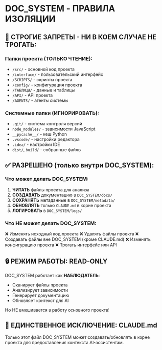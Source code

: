 # DOC_SYSTEM - ПРАВИЛА ИЗОЛЯЦИИ

## 🚫 СТРОГИЕ ЗАПРЕТЫ - НИ В КОЕМ СЛУЧАЕ НЕ ТРОГАТЬ:

### Папки проекта (ТОЛЬКО ЧТЕНИЕ):
- `/src/` - основной код проекта
- `/interface/` - пользовательский интерфейс  
- `/SCRIPTS/` - скрипты проекта
- `/config/` - конфигурация проекта
- `/ТАБЛИЦЫ/` - данные и таблицы
- `/API/` - API проекта
- `/AGENTS/` - агенты системы

### Системные папки (ИГНОРИРОВАТЬ):
- `.git/` - система контроля версий
- `node_modules/` - зависимости JavaScript
- `__pycache__/` - кеш Python
- `.vscode/` - настройки редактора
- `.idea/` - настройки IDE
- `dist/`, `build/` - собранные файлы

## ✅ РАЗРЕШЕНО (только внутри DOC_SYSTEM):

### Что может делать DOC_SYSTEM:
1. **ЧИТАТЬ** файлы проекта для анализа
2. **СОЗДАВАТЬ** документацию в `DOC_SYSTEM/docs/`
3. **СОХРАНЯТЬ** метаданные в `DOC_SYSTEM/metadata/`
4. **ОБНОВЛЯТЬ** только `CLAUDE.md` в корне проекта
5. **ЛОГИРОВАТЬ** в `DOC_SYSTEM/logs/`

### Что НЕ может делать DOC_SYSTEM:
❌ Изменять исходный код проекта
❌ Удалять файлы проекта
❌ Создавать файлы вне DOC_SYSTEM (кроме CLAUDE.md)
❌ Изменять конфигурацию проекта
❌ Трогать интерфейс или API

## 🔒 РЕЖИМ РАБОТЫ: READ-ONLY

DOC_SYSTEM работает как **НАБЛЮДАТЕЛЬ**:
- Сканирует файлы проекта
- Анализирует зависимости  
- Генерирует документацию
- Обновляет контекст для AI

Но НЕ вмешивается в работу основного проекта!

## 📝 ЕДИНСТВЕННОЕ ИСКЛЮЧЕНИЕ: CLAUDE.md

Только этот файл DOC_SYSTEM может создавать/обновлять в корне проекта
для предоставления контекста AI-ассистентам.